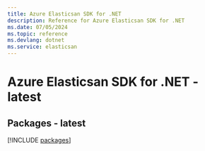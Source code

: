 ```yaml
---
title: Azure Elasticsan SDK for .NET
description: Reference for Azure Elasticsan SDK for .NET
ms.date: 07/05/2024
ms.topic: reference
ms.devlang: dotnet
ms.service: elasticsan
---
```

# Azure Elasticsan SDK for .NET - latest
## Packages - latest
[!INCLUDE [packages](elasticsan-index.md)]